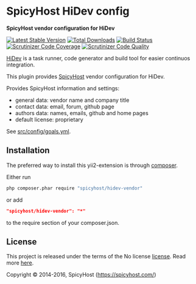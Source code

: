 SpicyHost HiDev config
======================

**SpicyHost vendor configuration for HiDev**

[![Latest Stable Version](https://poser.pugx.org/spicyhost/hidev-vendor/v/stable)](https://packagist.org/packages/spicyhost/hidev-vendor)
[![Total Downloads](https://poser.pugx.org/spicyhost/hidev-vendor/downloads)](https://packagist.org/packages/spicyhost/hidev-vendor)
[![Build Status](https://img.shields.io/travis/spicyhost/hidev-vendor.svg)](https://travis-ci.org/spicyhost/hidev-vendor)
[![Scrutinizer Code Coverage](https://img.shields.io/scrutinizer/coverage/g/spicyhost/hidev-vendor.svg)](https://scrutinizer-ci.com/g/spicyhost/hidev-vendor/)
[![Scrutinizer Code Quality](https://img.shields.io/scrutinizer/g/spicyhost/hidev-vendor.svg)](https://scrutinizer-ci.com/g/spicyhost/hidev-vendor/)

[HiDev](https://github.com/hiqdev/hidev) is a task runner, code generator and build tool for easier continuos integration.

This plugin provides [SpicyHost](https://github.com/spicyhost) vendor configuration for HiDev.

Provides SpicyHost information and settings:

* general data: vendor name and company title
* contact data: email, forum, github page
* authors data: names, emails, github and home pages
* default license: proprietary

See [src/config/goals.yml](src/config/goals.yml).

## Installation

The preferred way to install this yii2-extension is through [composer](http://getcomposer.org/download/).

Either run

```sh
php composer.phar require "spicyhost/hidev-vendor"
```

or add

```json
"spicyhost/hidev-vendor": "*"
```

to the require section of your composer.json.

## License

This project is released under the terms of the No license [license](LICENSE).
Read more [here](http://choosealicense.com/licenses/no-license).

Copyright © 2014-2016, SpicyHost (https://spicyhost.com/)
